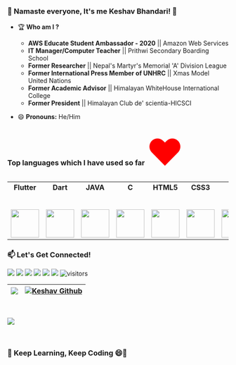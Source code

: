 ### 🙏 Namaste everyone, It's me Keshav Bhandari! 👋

- 🏆 **Who am I ?**
  * **AWS Educate Student Ambassador - 2020** || Amazon Web Services
  * **IT Manager/Computer Teacher** || Prithwi Secondary Boarding School
  * **Former Researcher** || Nepal's Martyr's Memorial 'A' Division League
  * **Former International Press Member of UNHRC** || Xmas Model United Nations
  * **Former Academic Advisor** || Himalayan WhiteHouse International College
  * **Former President** || Himalayan Club de' scientia-HICSCI

- 😄 **Pronouns:** He/Him

### Top languages which I have used so far <span style="font-size:500%;color:red;">&hearts;</span>
<table>
  <tbody>
    <tr valign="top">
      <td width="20%" align="center">
        <span><strong>Flutter</strong></span><br><br><br>
        <img height="64px" src="https://th.bing.com/th/id/R5c48bfef46f6b6987abf267f5d02dcf7?rik=gzAQ7kJE%2fJMleQ&pid=ImgRaw">
       </td>
	<td width="20%" align="center">
        <span><strong>Dart</strong></span><br><br><br>
        <img height="64px" src="https://upload.wikimedia.org/wikipedia/commons/7/7e/Dart-logo.png">
      </td>
       <td width="20%" align="center">
        <span><strong>JAVA</strong></span><br><br><br>
        <img height="64px" src="https://smartum.pro/wp-content/uploads/2018/04/java.png">
      </td>
	<td width="20%" align="center">
        <span><strong>C</strong></span><br><br><br>
        <img height="64px" src="https://cdn.iconscout.com/icon/free/png-256/c-programming-569564.png">
      </td>
       <td width="20%" align="center">
        <span><strong>HTML5</strong></span><br><br><br>
        <img height="64px" src="https://cdn.svgporn.com/logos/html-5.svg">
      </td>
      <td width="20%" align="center">
        <span><strong>CSS3</strong></span><br><br><br>
        <img height="64px" src="https://cdn.svgporn.com/logos/css-3.svg">
      </td>
	<td width="20%" align="center">
        <span><strong>PHP</strong></span><br><br><br>
        <img height="64px" src="https://upload.wikimedia.org/wikipedia/commons/2/27/PHP-logo.svg">
      </td>
       </td>
       </tr>
      </tbody>
</table>

### 📫 Let's Get Connected!
<a href="mailto:imksav@gmail.com"><img src="https://img.shields.io/badge/-Mail Me-D14836?style=flat&logo=Gmail&logoColor=white"/></a>
<a href="https://facebook.com/imksavpc"><img src="https://img.shields.io/badge/-Facebook-1877F2?style=flat&logo=Facebook&logoColor=white"/></a>
<a href="https://www.linkedin.com/in/imksav/"><img src="https://img.shields.io/badge/-LinkedIn-blue?style=flat-square&logo=Linkedin&logoColor=white"/></a>
<a href="https://www.instagram.com/imksav/"><img src="https://img.shields.io/badge/-Instagram-E4405F?style=flat&logo=Instagram&logoColor=white"/></a>
<a href="https://twitter.com/imksav"><img src="https://img.shields.io/badge/-Twitter-1ca0f1?style=flat-square&labelColor=1ca0f1&logo=twitter&logoColor=white"/></a>
<a href="https://m.me/964817427046214"><img src="https://img.shields.io/badge/-Messenger-1877F2?style=flat&logo=messenger&logoColor=white"/></a>
![visitors](https://visitor-badge.laobi.icu/badge?page_id=imksav.imksav)
<!-- <a href="https://imksav.github.io/"><img src="https://img.shields.io/badge/Website-3b5998?style=flat-square&logo=google-chrome&logoColor=white"/></a> -->
<!-- <a href="https://gitlab.com/"><img src="https://img.shields.io/badge/-GitLab-F29111?style=flat-square&labelColor=F29111&logo=gitlab&logoColor=white"/></a> -->
<!-- <a href="https://skype.com/"><img src="https://img.shields.io/badge/-Skype-00aff0?style=flat&logo=skype&logoColor=white"/></a> -->
<!-- ![Github Stats](https://github-readme-stats.vercel.app/api?username=imksav&layout=full)


<br>

![Twitter Stats](https://img.shields.io/twitter/follow/imksav?color=blue&label=Twitter%20FOLLOWERS&logo=twitter&style=for-the-badge)
![Github Stats](https://img.shields.io/github/followers/imksav?color=blue&label=GITHUB%20FOLLOWERS&logo=github&style=for-the-badge)
![Instagram Stats](https://img.shields.io/instagram/followers/imksav?color=blue&label=INSTAGRAM%20FOLLOWERS&logo=instagram&style=for-the-badge)
-->

| [![](https://github-readme-stats.vercel.app/api/top-langs/?username=imksav&theme=radical)](https://github.com/imksav, "Keshav's Github")  |  [![Keshav Github](https://github-readme-stats.vercel.app/api?username=imksav&show_icons=true&theme=radical&line_height=40 "Keshav's Github")](https://github.com/imksav "Keshav's Github") |
| :------------: | :------------: |

<br>

![](https://activity-graph.herokuapp.com/graph?username=imksav&theme=redical)

<br>

### 🙏 Keep Learning, Keep Coding 😄👋
